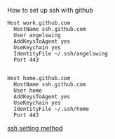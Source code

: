 How to set up ssh with github
``` 
Host work.github.com
  HostName ssh.github.com
  User angelswing
  AddKeysToAgent yes
  UseKeychain yes
  IdentityFile ~/.ssh/angelswing
  Port 443


Host home.github.com
  HostName ssh.github.com
  User home
  AddKeysToAgent yes
  UseKeychain yes
  IdentityFile ~/.ssh/home
  Port 443
```
[ssh setting method](https://docs.github.com/en/authentication/connecting-to-github-with-ssh/generating-a-new-ssh-key-and-adding-it-to-the-ssh-agent)


